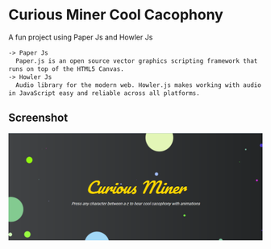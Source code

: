 # Curious Miner Cool Cacophony
A fun project using Paper Js and Howler Js


```
-> Paper Js
  Paper.js is an open source vector graphics scripting framework that runs on top of the HTML5 Canvas.
-> Howler Js
  Audio library for the modern web. Howler.js makes working with audio in JavaScript easy and reliable across all platforms. 
```

## Screenshot
<img src="https://github.com/niketkh/CoolCacophony/blob/master/Screenshots/cool-cacophony.png">
